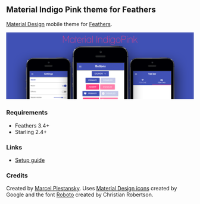 ## Material Indigo Pink theme for Feathers

[Material Design](https://material.io/design/) mobile theme for [Feathers](https://feathersui.com/).

![Hero](hero.png)

### Requirements

* Feathers 3.4+
* Starling 2.4+

### Links

* [Setup guide](http://feathers.marpies.com/themes/guide.php?theme=indigo-pink)

### Credits

Created by [Marcel Piestansky](https://marpies.com). Uses [Material Design icons](https://github.com/google/material-design-icons) created by Google and the font [Roboto](https://fonts.google.com/specimen/Roboto) created by Christian Robertson.